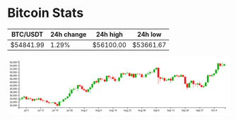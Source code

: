 # Bitcoin Stats

BTC/USDT|24h change|24h high|24h low|
|---|---|---|---|
|$54841.99|1.29%|$56100.00|$53661.67|

<img src="./chart.svg">
